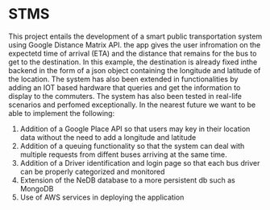 # STMS
This project entails the development of a smart public transportation system using Google Distance Matrix API.
the app gives the user infromation on the expectetd time of arrival (ETA) and the distance that remains for the bus to get to the destination.
In this example, the destination is already fixed inthe backend in the form of a json object containing the longitude and latitude of the location.
The system has also been extended in functionalities by adding an IOT based hardware that queries and get the information to display to the commuters.
The system has also been tested in real-life scenarios and perfomed exceptionally.
In the nearest future we want to be able to implement the following:
1. Addition of a Google Place API so that users may key in their location data without the need to add a longitude and latitude
2. Addition of a queuing functionality so that the system can deal with multiple requests from diffent buses arriving at the same time.
3. Addition of a Driver identification and login page so that each bus driver can be properly categorized and monitored
4. Extension of the NeDB database to a more persistent db such as MongoDB
5. Use of AWS services in deploying the application
